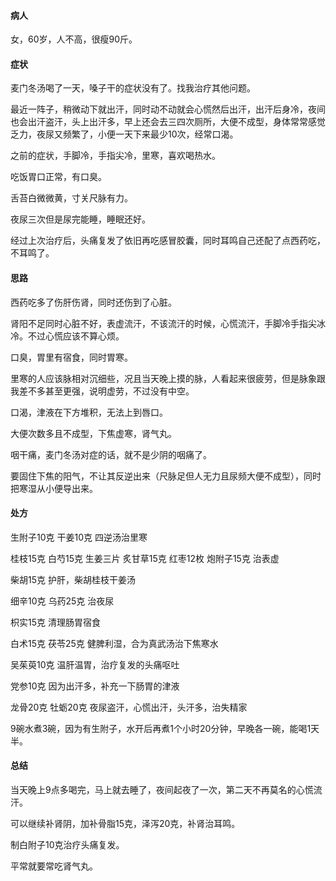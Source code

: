 #### 病人

女，60岁，人不高，很瘦90斤。

#### 症状

麦门冬汤喝了一天，嗓子干的症状没有了。找我治疗其他问题。

最近一阵子，稍微动下就出汗，同时动不动就会心慌然后出汗，出汗后身冷，夜间也会出汗盗汗，头上出汗多，早上还会去三四次厕所，大便不成型，身体常常感觉乏力，夜尿又频繁了，小便一天下来最少10次，经常口渴。

之前的症状，手脚冷，手指尖冷，里寒，喜欢喝热水。

吃饭胃口正常，有口臭。

舌苔白微微黄，寸关尺脉有力。

夜尿三次但是尿完能睡，睡眠还好。

经过上次治疗后，头痛复发了依旧再吃感冒胶囊，同时耳鸣自己还配了点西药吃，不耳鸣了。

#### 思路

西药吃多了伤肝伤肾，同时还伤到了心脏。

肾阳不足同时心脏不好，表虚流汗，不该流汗的时候，心慌流汗，手脚冷手指尖冰冷。不过心慌应该不算心烦。

口臭，胃里有宿食，同时胃寒。

里寒的人应该脉相对沉细些，况且当天晚上摸的脉，人看起来很疲劳，但是脉象跟我差不多甚至更强，说明虚劳，不过没有中空。

口渴，津液在下方堆积，无法上到唇口。

大便次数多且不成型，下焦虚寒，肾气丸。

咽干痛，麦门冬汤对症的话，就不是少阴的咽痛了。

要固住下焦的阳气，不让其反逆出来（尺脉足但人无力且尿频大便不成型），同时把寒湿从小便导出来。

#### 处方

生附子10克 干姜10克 四逆汤治里寒

桂枝15克 白芍15克 生姜三片 炙甘草15克 红枣12枚 炮附子15克 治表虚

柴胡15克 护肝，柴胡桂枝干姜汤

细辛10克 乌药25克 治夜尿

枳实15克 清理肠胃宿食

白术15克 茯苓25克 健脾利湿，合为真武汤治下焦寒水

吴茱萸10克 温肝温胃，治疗复发的头痛呕吐

党参10克 因为出汗多，补充一下肠胃的津液

龙骨20克 牡蛎20克 夜尿盗汗，心慌出汗，头汗多，治失精家

9碗水煮3碗，因为有生附子，水开后再煮1个小时20分钟，早晚各一碗，能喝1天半。

#### 总结

当天晚上9点多喝完，马上就去睡了，夜间起夜了一次，第二天不再莫名的心慌流汗。

可以继续补肾阴，加补骨脂15克，泽泻20克，补肾治耳鸣。

制白附子10克治疗头痛复发。

平常就要常吃肾气丸。

